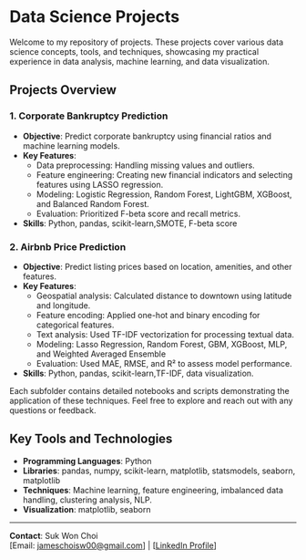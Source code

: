 # Data Science Projects

Welcome to my repository of projects. These projects cover various data science concepts, tools, and techniques, showcasing my practical experience in data analysis, machine learning, and data visualization.

## Projects Overview

### 1. **Corporate Bankruptcy Prediction**
   - **Objective**: Predict corporate bankruptcy using financial ratios and machine learning models.
   - **Key Features**:
     - Data preprocessing: Handling missing values and outliers.
     - Feature engineering: Creating new financial indicators and selecting features using LASSO regression.
     - Modeling: Logistic Regression, Random Forest, LightGBM, XGBoost, and Balanced Random Forest.
     - Evaluation: Prioritized F-beta score and recall metrics.
   - **Skills**: Python, pandas, scikit-learn,SMOTE, F-beta score

### 2. **Airbnb Price Prediction**
   - **Objective**: Predict listing prices based on location, amenities, and other features.
   - **Key Features**:
     - Geospatial analysis: Calculated distance to downtown using latitude and longitude.
     - Feature encoding: Applied one-hot and binary encoding for categorical features.
     - Text analysis: Used TF-IDF vectorization for processing textual data.
     - Modeling: Lasso Regression, Random Forest, GBM, XGBoost, MLP, and Weighted Averaged Ensemble
     - Evaluation: Used MAE, RMSE, and R² to assess model performance.
   - **Skills**: Python, pandas, scikit-learn,TF-IDF, data visualization.

Each subfolder contains detailed notebooks and scripts demonstrating the application of these techniques. Feel free to explore and reach out with any questions or feedback.

## Key Tools and Technologies
- **Programming Languages**: Python
- **Libraries**: pandas, numpy, scikit-learn, matplotlib, statsmodels, seaborn, matplotlib
- **Techniques**: Machine learning, feature engineering, imbalanced data handling, clustering analysis, NLP.
- **Visualization**: matplotlib, seaborn

---

**Contact**: Suk Won Choi  
[Email: jameschoisw00@gmail.com] | [[LinkedIn Profile](https://www.linkedin.com/in/james-sukwon-choi/)]
